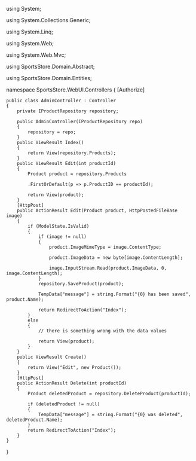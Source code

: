 using System;

using System.Collections.Generic;

using System.Linq;

using System.Web;

using System.Web.Mvc;

using SportsStore.Domain.Abstract;

using SportsStore.Domain.Entities;

namespace SportsStore.WebUI.Controllers
{
    [Authorize]
    
    public class AdminController : Controller
    {
        private IProductRepository repository;
        
        public AdminController(IProductRepository repo)
        {
            repository = repo;
        }
        public ViewResult Index()
        {
            return View(repository.Products);
        }
        public ViewResult Edit(int productId)
        {
            Product product = repository.Products
            
            .FirstOrDefault(p => p.ProductID == productId);
            
            return View(product);
        }
        [HttpPost]
        public ActionResult Edit(Product product, HttpPostedFileBase image)
        {
            if (ModelState.IsValid)
            {
                if (image != null)
                {
                    product.ImageMimeType = image.ContentType;
                    
                    product.ImageData = new byte[image.ContentLength];
                    
                    image.InputStream.Read(product.ImageData, 0, image.ContentLength);
                }
                repository.SaveProduct(product);
                
                TempData["message"] = string.Format("{0} has been saved", product.Name);
                
                return RedirectToAction("Index");
            }
            else
            {
                // there is something wrong with the data values
                
                return View(product);
            }
        }
        public ViewResult Create()
        {
            return View("Edit", new Product());
        }
        [HttpPost]
        public ActionResult Delete(int productId)
        {
            Product deletedProduct = repository.DeleteProduct(productId);
            
            if (deletedProduct != null)
            {
                TempData["message"] = string.Format("{0} was deleted", deletedProduct.Name);
            }
            return RedirectToAction("Index");
        }        
    }
}

